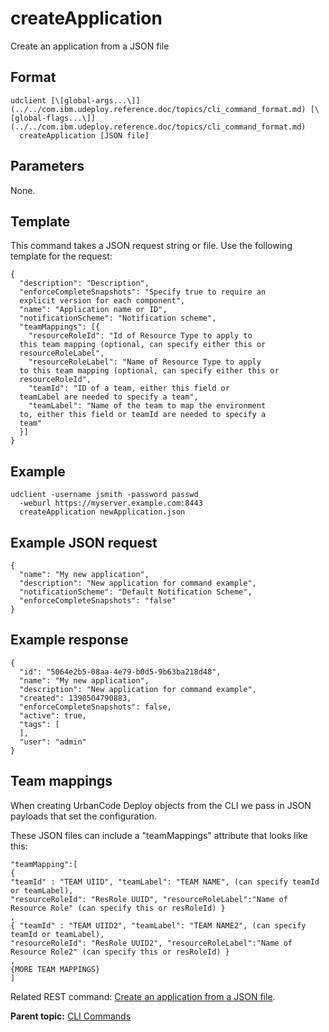 # createApplication

Create an application from a JSON file

## Format

```
udclient [\[global-args...\]](../../com.ibm.udeploy.reference.doc/topics/cli_command_format.md) [\[global-flags...\]](../../com.ibm.udeploy.reference.doc/topics/cli_command_format.md)
  createApplication [JSON file]
```

## Parameters

None.

## Template

This command takes a JSON request string or file. Use the following template for the request:

```
{
  "description": "Description",
  "enforceCompleteSnapshots": "Specify true to require an 
  explicit version for each component",
  "name": "Application name or ID",
  "notificationScheme": "Notification scheme",
  "teamMappings": [{
    "resourceRoleId": "Id of Resource Type to apply to 
  this team mapping (optional, can specify either this or 
  resourceRoleLabel",
    "resourceRoleLabel": "Name of Resource Type to apply 
  to this team mapping (optional, can specify either this or 
  resourceRoleId",
    "teamId": "ID of a team, either this field or 
  teamLabel are needed to specify a team",
    "teamLabel": "Name of the team to map the environment 
  to, either this field or teamId are needed to specify a 
  team"
  }]
}

```

## Example

```
udclient -username jsmith -password passwd 
  -weburl https://myserver.example.com:8443
  createApplication newApplication.json
```

## Example JSON request

```
{
  "name": "My new application",
  "description": "New application for command example",
  "notificationScheme": "Default Notification Scheme",
  "enforceCompleteSnapshots": "false"
}
```

## Example response

```
{
  "id": "5064e2b5-08aa-4e79-b0d5-9b63ba218d48",
  "name": "My new application",
  "description": "New application for command example",
  "created": 1390504790883,
  "enforceCompleteSnapshots": false,
  "active": true,
  "tags": [
  ],
  "user": "admin"
}
```

## Team mappings

When creating UrbanCode Deploy objects from the CLI we pass in JSON payloads that set the configuration.

These JSON files can include a "teamMappings" attribute that looks like this:

```
"teamMapping":[ 
{ 
"teamId" : "TEAM UIID", "teamLabel": "TEAM NAME", (can specify teamId or teamLabel), 
"resourceRoleId": "ResRole UUID", "resourceRoleLabel":"Name of Resource Role" (can specify this or resRoleId) }
,
{ "teamId" : "TEAM UIID2", "teamLabel": "TEAM NAME2", (can specify teamId or teamLabel), 
"resourceRoleId": "ResRole UUID2", "resourceRoleLabel":"Name of Resource Role2" (can specify this or resRoleId) }
,
{MORE TEAM MAPPINGS}
]
```

Related REST command: [Create an application from a JSON file](rest_cli_application_create_put.md).

**Parent topic:** [CLI Commands](../../com.ibm.udeploy.reference.doc/topics/cli_commands.md)

